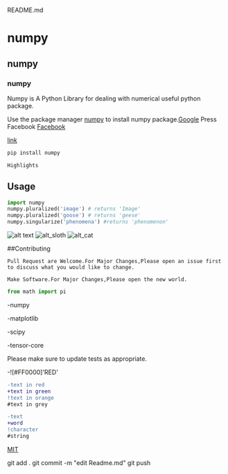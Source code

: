 README.md


# numpy 

## numpy

### numpy

Numpy is A Python Library for dealing with numerical useful python package.

Use the package manager [numpy](https://pip.pypa.io/en/stable/) to install numpy package.[Google](google.com)
Press Facebook
[Facebook](www.facebook.com)
[]()


[link](www.google.com)

```bash
pip install numpy
```
```
Highlights
```

## Usage

```python
import numpy
numpy.pluralized('image') # returns 'Image'
numpy.pluralized('goose') # returns 'geese'
numpy.singularize('phenomena') #returns 'phenomenon'
```


![alt text](https://www.stellaandchewys.com/wp-content/uploads/maplechristmas.jpg)
![alt_sloth](https://static01.nyt.com/images/2014/01/28/science/28SLOT_SPAN/28SLOT-jumbo.jpg)
![alt_cat](https://www.dropbox.com/s/wwl23uhh3kywtky/Future%20Jet.png)


##Contributing

```
Pull Request are Welcome.For Major Changes,Please open an issue first to discuss what you would like to change.
```

```
Make Software.For Major Changes,Please open the new world.
```

```python
from math import pi
```
-numpy

-matplotlib

-scipy

-tensor-core

Please make sure to update tests as appropriate.

-![#FF0000]'RED'

```diff
-text in red
+text in green
!text in orange
#text in grey
```

```diff
-text
+word
!character
#string
```

[MIT](https://choosealicense.com/licenses/mit/)

git add .
git commit -m "edit Readme.md"
git push
